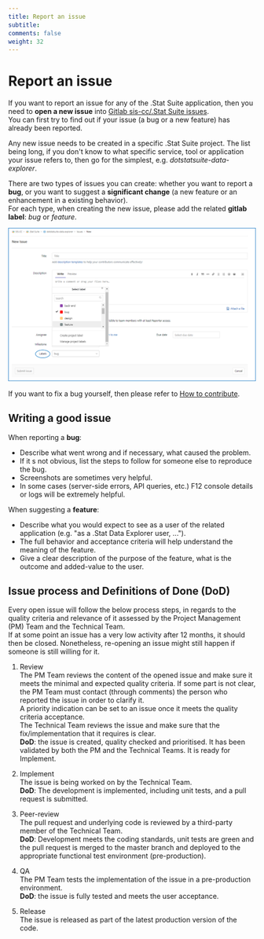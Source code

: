 ```yaml
---
title: Report an issue
subtitle: 
comments: false
weight: 32
---
```




# Report an issue
If you want to report an issue for any of the .Stat Suite application, then you need to **open a new issue** into [Gitlab sis-cc/.Stat Suite issues](https://gitlab.com/groups/sis-cc/.stat-suite/-/issues).<br>
You can first try to find out if your issue (a bug or a new feature) has already been reported.<br>

Any new issue needs to be created in a specific .Stat Suite project. The list being long, if you don't know to what specific service, tool or application your issue refers to, then go for the simplest, e.g. *dotstatsuite-data-explorer*.<br>

There are two types of issues you can create: whether you want to report a **bug**, or you want to suggest a **significant change** (a new feature or an enhancement in a existing behavior).<br>
For each type, when creating the new issue, please add the related **gitlab label**: *bug* or *feature*. <br>

![Gitlab Issue with label](/content/images/GitlabIssueLabel.png)


If you want to fix a bug yourself, then please refer to [How to contribute](https://sis-cc.gitlab.io/dotstatsuite-documentation/page/contributing/how-to-contribute/).<br>

## Writing a good issue
When reporting a **bug**:
 - Describe what went wrong and if necessary, what caused the problem.
 - If it s not obvious, list the steps to follow for someone else to reproduce the bug.
 - Screenshots are sometimes very helpful.
 - In some cases (server-side errors, API queries, etc.) F12 console details or logs will be extremely helpful.

When suggesting a **feature**:
 - Describe what you would expect to see as a user of the related application (e.g. "as a .Stat Data Explorer user, ...").
 - The full behavior and acceptance criteria will help understand the meaning of the feature.
 - Give a clear description of the purpose of the feature, what is the outcome and added-value to the user.

## Issue process and Definitions of Done (DoD)
Every open issue will follow the below process steps, in regards to the quality criteria and relevance of it assessed by the Project Management (PM) Team and the Technical Team.<br>
If at some point an issue has a very low activity after 12 months, it should then be closed. Nonetheless, re-opening an issue might still happen if someone is still willing for it.<br>

1. Review<br>
The PM Team reviews the content of the opened issue and make sure it meets the minimal and expected quality criteria. If some part is not clear, the PM Team must contact (through comments) the person who reported the issue in order to clarify it.<br>
A priority indication can be set to an issue once it meets the quality criteria acceptance.<br>
The Technical Team reviews the issue and make sure that the fix/implementation that it requires is clear.<br>
**DoD**: the issue is created, quality checked and prioritised. It has been validated by both the PM and the Technical Teams. It is ready for Implement.<br>

2. Implement<br>
The issue is being worked on by the Technical Team.<br>
**DoD**: The development is implemented, including unit tests, and a pull request is submitted.<br>

3. Peer-review<br>
The pull request and underlying code is reviewed by a third-party member of the Technical Team.<br>
**DoD**: Development meets the coding standards, unit tests are green and the pull request is merged to the master branch and deployed to the appropriate functional test environment (pre-production).<br>

4. QA<br>
The PM Team tests the implementation of the issue in a pre-production environment.<br>
**DoD**: the issue is fully tested and meets the user acceptance.<br>

5. Release<br>
The issue is released as part of the latest production version of the code.<br>
